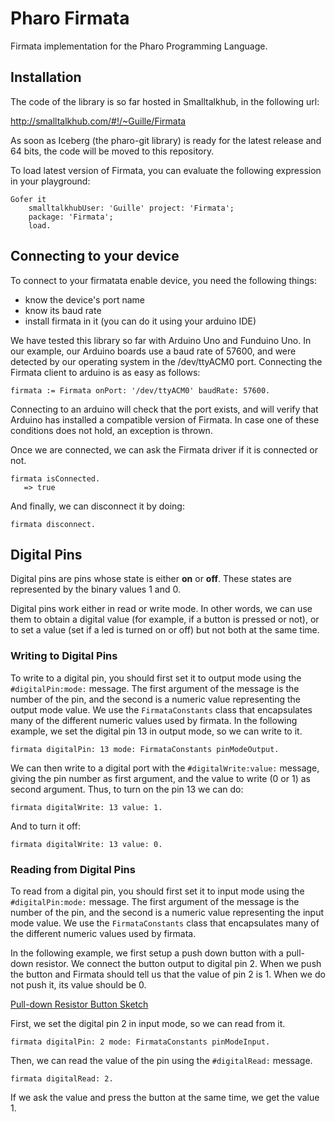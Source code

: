 # Pharo Firmata

Firmata implementation for the Pharo Programming Language.

## Installation

The code of the library is so far hosted in Smalltalkhub, in the following url:

http://smalltalkhub.com/#!/~Guille/Firmata

As soon as Iceberg (the pharo-git library) is ready for the latest release and 64 bits, the code will be moved to this repository.

To load latest version of Firmata, you can evaluate the following expression in your playground:

```smalltalk
Gofer it
    smalltalkhubUser: 'Guille' project: 'Firmata';
    package: 'Firmata';
    load.
```

## Connecting to your device

To connect to your firmatata enable device, you need the following things:
- know the device's port name
- know its baud rate
- install firmata in it (you can do it using your arduino IDE)

We have tested this library so far with Arduino Uno and Funduino Uno. In our example, our Arduino boards use a baud rate of 57600, and were detected by our operating system in the /dev/ttyACM0 port. Connecting the Firmata client to arduino is as easy as follows:

```smalltalk
firmata := Firmata onPort: '/dev/ttyACM0' baudRate: 57600.
```

Connecting to an arduino will check that the port exists, and will verify that Arduino has installed a compatible version of Firmata. In case one of these conditions does not hold, an exception is thrown.

Once we are connected, we can ask the Firmata driver if it is connected or not.

```smalltalk
firmata isConnected.
   => true
```

And finally, we can disconnect it by doing:

```smalltalk
firmata disconnect.
```

## Digital Pins

Digital pins are pins whose state is either **on** or **off**. These states are represented by the binary values 1 and 0.

Digital pins work either in read or write mode. In other words, we can use them to obtain a digital value (for example, if a button is pressed or not), or to set a value (set if a led is turned on or off) but not both at the same time.

### Writing to Digital Pins

To write to a digital pin, you should first set it to output mode using the `#digitalPin:mode:` message. The first argument of the message is the number of the pin, and the second is a numeric value representing the output mode value. We use the `FirmataConstants` class that encapsulates many of the different numeric values used by firmata. In the following example, we set the digital pin 13 in output mode, so we can write to it.

```smalltalk
firmata digitalPin: 13 mode: FirmataConstants pinModeOutput.
```

We can then write to a digital port with the `#digitalWrite:value:` message, giving the pin number as first argument, and the value to write (0 or 1) as second argument. Thus, to turn on the pin 13 we can do:

```smalltalk
firmata digitalWrite: 13 value: 1.
```

And to turn it off:

```smalltalk
firmata digitalWrite: 13 value: 0.
```

### Reading from Digital Pins

To read from a digital pin, you should first set it to input mode using the `#digitalPin:mode:` message. The first argument of the message is the number of the pin, and the second is a numeric value representing the input mode value. We use the `FirmataConstants` class that encapsulates many of the different numeric values used by firmata.

In the following example, we first setup a push down button with a pull-down resistor.
We connect the button output to digital pin 2.
When we push the button and Firmata should tell us that the value of pin 2 is 1. When we do not push it, its value should be 0.

[Pull-down Resistor Button Sketch](https://www.arduino.cc/en/uploads/Tutorial/button.png)

First, we set the digital pin 2 in input mode, so we can read from it.

```smalltalk
firmata digitalPin: 2 mode: FirmataConstants pinModeInput.
```

Then, we can read the value of the pin using the `#digitalRead:` message.

```smalltalk
firmata digitalRead: 2.
```
If we ask the value and press the button at the same time, we get the value 1.
